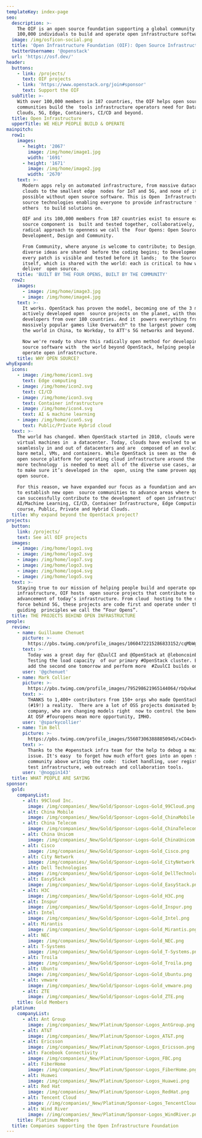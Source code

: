 ```yaml
---
templateKey: index-page
seo:
  description: >-
    The OIF is an open source foundation supporting a global community of
    100,000 individuals to build and operate open infrastructure software. 
  image: /img/osficon-social.png
  title: 'Open Infrastructure Foundation (OIF): Open Source Infrastructure Foundation'
  twitterUsername: '@openstack'
  url: 'https://osf.dev/'
header:
  buttons:
    - link: /projects/
      text: OIF projects
    - link: 'https://www.openstack.org/join#sponsor'
      text: Support the OIF
  subTitle: >-
    With over 100,000 members in 187 countries, the OIF helps open source
    communities build the  tools infrastructure operators need for Data Center
    Clouds, 5G, Edge, Containers, CI/CD and beyond.  
  title: Open Infrastructure
  upperTitle: WE HELP PEOPLE BUILD & OPERATE
mainpitch:
  row1:
    images:
      - height: '2067'
        image: /img/home/image1.jpg
        width: '1691'
      - height: '1671'
        image: /img/home/image2.jpg
        width: '2670'
    text: >-
      Modern apps rely on automated infrastructure, from massive datacenter
      clouds to the smallest edge  nodes for IoT and 5G, and none of it is
      possible without open source software. This is Open  Infrastructure: open
      source technologies enabling everyone to provide infrastructure for
      others  to build solutions on.

      OIF and its 100,000 members from 187 countries exist to ensure each open
      source component is  built and tested together, collaboratively, with a
      radical approach to openness we call the  Four Opens: Open Source,
      Development, Design and Community.

      From Community, where anyone is welcome to contribute; to Design, where
      diverse ideas are shared  before the coding begins; to Development, when
      every patch is visible and tested before it lands;  to the Source code
      itself, which is shared with the world: each is critical to how we
      deliver  open source.
    title: 'BUILT BY THE FOUR OPENS, BUILT BY THE COMMUNITY'
  row2:
    images:
      - image: /img/home/image3.jpg
      - image: /img/home/image4.jpg
    text: >-
      It works. OpenStack has proven the model, becoming one of the 3 most
      actively developed open  source projects on the planet, with thousands of
      developers from over 180 countries. And it  powers everything from
      massively popular games like Overwatch™ to the largest power company  in
      the world in China, to Workday, to ATT's 5G networks and beyond.

      Now we're ready to share this radically open method for developing open
      source software with  the world beyond OpenStack, helping people build and
      operate open infrastructure.
    title: WHY OPEN SOURCE?
whyExpand:
  icons:
    - image: /img/home/icon1.svg
      text: Edge computing
    - image: /img/home/icon2.svg
      text: CI/CD
    - image: /img/home/icon3.svg
      text: Container infrastructure
    - image: /img/home/icon4.svg
      text: AI & machine learning
    - image: /img/home/icon5.svg
      text: Public/PrIvate Hybrid cloud
  text: >-
    The world has changed. When OpenStack started in 2010, clouds were mainly in
    virtual machines in  a datacenter. Today, clouds have evolved to work
    seamlessly in and out of datacenters and are  composed of an evolving mix of
    bare metal, VMs, and containers. While OpenStack is seen as the  de facto
    open source platform for operating cloud infrastructure around the world,
    more technology  is needed to meet all of the diverse use cases, and we want
    to make sure it’s developed in the  open, using the same proven approach to
    open source.

    For this reason, we have expanded our focus as a foundation and are helping
    to establish new open  source communities to advance areas where technology
    can successfully contribute to the development  of open infrastructure:
    AI/Machine Learning, CI/CD, Container Infrastructure, Edge Computing and  of
    course, Public, Private and Hybrid Clouds.
  title: Why expand beyond the OpenStack project?
projects:
  button:
    link: /projects/
    text: See all OIF projects
  images:
    - image: /img/home/logo1.svg
    - image: /img/home/logo2.svg
    - image: /img/home/logo7.svg
    - image: /img/home/logo3.svg
    - image: /img/home/logo4.svg
    - image: /img/home/logo5.svg
  text: >-
    Staying true to our mission of helping people build and operate open
    infrastructure, OIF hosts  open source projects that contribute to the
    advancement of today’s infrastructure. From cloud  hosting to the driving
    force behind 5G, these projects are code first and operate under the
    guiding  principles we call the “Four Opens”.
  title: THE PROJECTS BEHIND OPEN INFRASTRUCTURE
people:
  review:
    - name: Guillaume Chenuet
      picture: >-
        https://pbs.twimg.com/profile_images/1060472215286833152/cqMbWgDq_bigger.jpg
      text: >-
        Today was a great day for @ZuulCI and @OpenStack at @leboncoinEng!
        Testing the load capacity  of our primary #OpenStack cluster. Excited to
        add the second one tomorrow and perform more  #ZuulCI builds on them!
      user: '@gchenuet'
    - name: Mark Collier
      picture: >-
        https://pbs.twimg.com/profile_images/795298621965144064/rbQvkw0c_bigger.jpg
      text: >-
        THANKS to 1,400+ contributors from 150+ orgs who made OpenStack Stein
        (#19!) a reality.  There are a lot of OSS projects dominated by one
        company, who are changing models right  now to control the benefits($).
        At OSF #fouropens mean more opportunity, IMHO.
      user: '@sparkycollier'
    - name: Tim Bell
      picture: >-
        https://pbs.twimg.com/profile_images/556073063888850945/xCO4x5vO_bigger.jpeg
      text: >-
        Thanks to the #openstack infra team for the help to debug a mailing list
        issue. It's easy  to forget how much effort goes into an open source
        community above writing the code:  ticket handling, user registration,
        test infrastructure, web outreach and collaboration tools.
      user: '@noggin143'
  title: WHAT PEOPLE ARE SAYING
sponsor:
  gold:
    companyList:
      - alt: 99Cloud Inc.
        image: /img/companies/_New/Gold/Sponsor-Logos-Gold_99Cloud.png
      - alt: China Mobile
        image: /img/companies/_New/Gold/Sponsor-Logos-Gold_ChinaMobile.png
      - alt: China Telecom
        image: /img/companies/_New/Gold/Sponsor-Logos-Gold_ChinaTelecom.png
      - alt: China Unicom
        image: /img/companies/_New/Gold/Sponsor-Logos-Gold_ChinaUnicom.png
      - alt: Cisco
        image: /img/companies/_New/Gold/Sponsor-Logos-Gold_Cisco.png
      - alt: City Network
        image: /img/companies/_New/Gold/Sponsor-Logos-Gold_CityNetwork.png
      - alt: Dell Technologies
        image: /img/companies/_New/Gold/Sponsor-Logos-Gold_DellTechnologies.png        
      - alt: EasyStack
        image: /img/companies/_New/Gold/Sponsor-Logos-Gold_EasyStack.png
      - alt: H3C
        image: /img/companies/_New/Gold/Sponsor-Logos-Gold_H3C.png
      - alt: Inspur
        image: /img/companies/_New/Gold/Sponsor-Logos-Gold_Inspur.png
      - alt: Intel
        image: /img/companies/_New/Gold/Sponsor-Logos-Gold_Intel.png
      - alt: Mirantis
        image: /img/companies/_New/Gold/Sponsor-Logos-Gold_Mirantis.png
      - alt: NEC
        image: /img/companies/_New/Gold/Sponsor-Logos-Gold_NEC.png
      - alt: T-Systems
        image: /img/companies/_New/Gold/Sponsor-Logos-Gold_T-Systems.png
      - alt: Troila
        image: /img/companies/_New/Gold/Sponsor-Logos-Gold_Troila.png
      - alt: Ubuntu
        image: /img/companies/_New/Gold/Sponsor-Logos-Gold_Ubuntu.png
      - alt: vmware
        image: /img/companies/_New/Gold/Sponsor-Logos-Gold_vmware.png
      - alt: ZTE
        image: /img/companies/_New/Gold/Sponsor-Logos-Gold_ZTE.png
    title: Gold Members
  platinum:
    companyList:
      - alt: Ant Group
        image: /img/companies/_New/Platinum/Sponsor-Logos_AntGroup.png
      - alt: AT&T
        image: /img/companies/_New/Platinum/Sponsor-Logos_AT&T.png
      - alt: Ericsson
        image: /img/companies/_New/Platinum/Sponsor-Logos_Ericsson.png
      - alt: Facebook Connectivity
        image: /img/companies/_New/Platinum/Sponsor-Logos_FBC.png
      - alt: FiberHome
        image: /img/companies/_New/Platinum/Sponsor-Logos_FiberHome.png
      - alt: Huawei
        image: /img/companies/_New/Platinum/Sponsor-Logos_Huawei.png
      - alt: Red Hat
        image: /img/companies/_New/Platinum/Sponsor-Logos_RedHat.png
      - alt: Tencent Cloud
        image: //img/companies/_New/Platinum/Sponsor-Logos_TencentCloud.png
      - alt: Wind River
        image: //img/companies/_New/Platinum/Sponsor-Logos_WindRiver.png
    title: Platinum Members
  title: Companies supporting the Open Infrastructure Foundation
---
```


